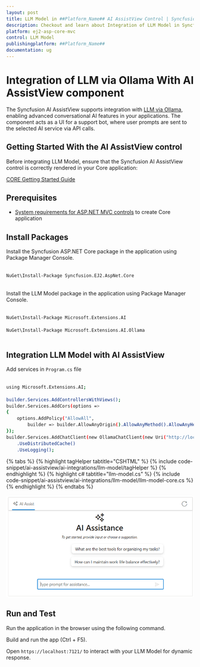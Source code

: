 ```yaml
---
layout: post
title: LLM Model in ##Platform_Name## AI AssistView Control | Syncfusion
description: Checkout and learn about Integration of LLM Model in Syncfusion ##Platform_Name## AI AssistView control of Syncfusion Essential JS 2 and more.
platform: ej2-asp-core-mvc
control: LLM Model
publishingplatform: ##Platform_Name##
documentation: ug
---
```

 
# Integration of LLM via Ollama With AI AssistView component

The Syncfusion AI AssistView supports integration with [LLM via Ollama](https://ollama.com), enabling advanced conversational AI features in your applications. The component acts as a UI for a support bot, where user prompts are sent to the selected AI service via API calls.

## Getting Started With the AI AssistView control
 
Before integrating LLM Model, ensure that the Syncfusion AI AssistView control is correctly rendered in your Core application:
 
[ CORE Getting Started Guide](../getting-started)
 
## Prerequisites

* [System requirements for ASP.NET MVC controls](https://ej2.syncfusion.com/aspnetmvc/documentation/system-requirements) to create Core application
 
## Install Packages
 
Install the Syncfusion ASP.NET Core package in the application  using Package Manager Console.
 
```bash
 
NuGet\Install-Package Syncfusion.EJ2.AspNet.Core
 
```

Install the LLM Model package in the application using Package Manager Console.
 
```bash
 
NuGet\Install-Package Microsoft.Extensions.AI

NuGet\Install-Package Microsoft.Extensions.AI.Ollama
 
```
 
##  Integration LLM Model with AI AssistView

Add services in `Program.cs` file 

```bash

using Microsoft.Extensions.AI;

builder.Services.AddControllersWithViews();
builder.Services.AddCors(options =>
{
    options.AddPolicy("AllowAll",
        builder => builder.AllowAnyOrigin().AllowAnyMethod().AllowAnyHeader());
});
builder.Services.AddChatClient(new OllamaChatClient(new Uri("http://localhost:11434/"), "deepseek-r1"))
    .UseDistributedCache()
    .UseLogging();

```

{% tabs %}
{% highlight tagHelper tabtitle="CSHTML" %}
{% include code-snippet/ai-assistview/ai-integrations/llm-model/tagHelper %}
{% endhighlight %}
{% highlight c# tabtitle="llm-model.cs" %}
{% include code-snippet/ai-assistview/ai-integrations/llm-model/llm-model-core.cs %}
{% endhighlight %}
{% endtabs %}
 
![LLM Model](../../images/llm-model.png)

## Run and Test
 
Run the application in the browser using the following command.
 
Build and run the app (Ctrl + F5).
 
Open `https://localhost:7121/` to interact with your LLM Model for dynamic response.
